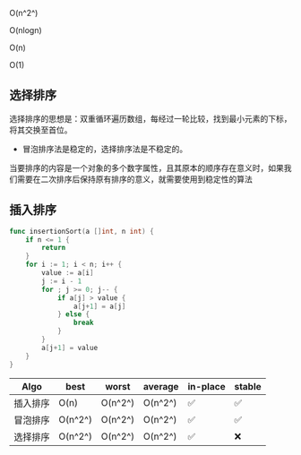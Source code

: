O(n^2^)

O(nlogn)

O(n)

O(1)

## 选择排序

选择排序的思想是：双重循环遍历数组，每经过一轮比较，找到最小元素的下标，将其交换至首位。

- 冒泡排序法是稳定的，选择排序法是不稳定的。

当要排序的内容是一个对象的多个数字属性，且其原本的顺序存在意义时，如果我们需要在二次排序后保持原有排序的意义，就需要使用到稳定性的算法



## 插入排序

```go
func insertionSort(a []int, n int) {
	if n <= 1 {
		return
	}
	for i := 1; i < n; i++ {
		value := a[i]
		j := i - 1
		for ; j >= 0; j-- {
			if a[j] > value {
				a[j+1] = a[j]
			} else {
				break
			}
		}
		a[j+1] = value
	}
}
```



| Algo     | best    | worst   | average | in-place           | stable             |
| -------- | ------- | ------- | ------- | ------------------ | ------------------ |
| 插入排序 | O(n)    | O(n^2^) | O(n^2^) | :white_check_mark: | :white_check_mark: |
| 冒泡排序 | O(n^2^) | O(n^2^) | O(n^2^) | :white_check_mark: | :white_check_mark: |
| 选择排序 | O(n^2^) | O(n^2^) | O(n^2^) | :white_check_mark: | :x:                |

